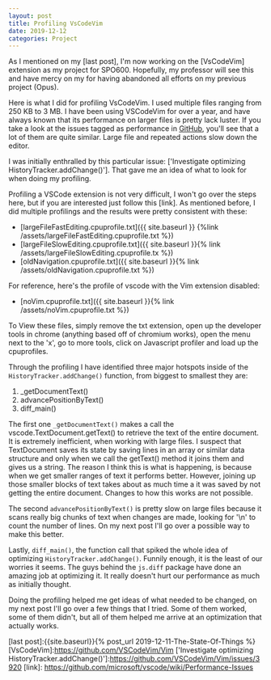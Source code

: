 ```yaml
---
layout: post
title: Profiling VsCodeVim
date: 2019-12-12
categories: Project
---
```


As I mentioned on my [last post], I'm now working on the [VsCodeVim] extension as my project for SPO600. Hopefully, my professor will see this and have mercy on my for having abandoned all efforts on my previous project (Opus). 

Here is what I did for profiling VsCodeVim. I used multiple files ranging from 250 KB to 3 MB. I have been using VSCodeVim for over a year, and have always known that its performance on larger files is pretty lack luster. If you take a look at the issues tagged as performance in [GitHub](https://github.com/VSCodeVim/Vim/labels/area%2Fperformance), you'll see that a lot of them are quite similar. Large file and repeated actions slow down the editor.

I was initially enthralled by this particular issue: ['Investigate optimizing HistoryTracker.addChange()']. That gave me an idea of what to look for when doing my profiling. 

Profiling a VSCode extension is not very difficult, I won't go over the steps here, but if you are interested just follow this [link].  As mentioned before, I did multiple profilings and the results were pretty consistent with these: 

- [largeFileFastEditing.cpuprofile.txt]({{ site.baseurl }} {%link /assets/largeFileFastEditing.cpuprofile.txt %})
- [largeFileSlowEditing.cpuprofile.txt]({{ site.baseurl }}{% link /assets/largeFileSlowEditing.cpuprofile.tx %})
- [oldNavigation.cpuprofile.txt]({{ site.baseurl }}{% link /assets/oldNavigation.cpuprofile.txt %})

For reference, here's the profile of vscode with the Vim extension disabled:
- [noVim.cpuprofile.txt]({{ site.baseurl }}{% link /assets/noVim.cpuprofile.txt %})

To View these files, simply remove the txt extension, open up the developer tools in chrome (anything based off of chromium works), open the menu next to the 'x', go to more tools, click on Javascript profiler and load up the cpuprofiles. 

Through the profiling I have identified three major hotspots inside of the `HistoryTracker.addChange()` function, from biggest to smallest they are:

 1) _getDocumentText()
 2) advancePositionByText()
 3) diff_main()

The first one `_getDocumentText()` makes a call the vscode.TextDocument.getText() to retrieve the text of the entire document. It is extremely inefficient, when working with large files. I suspect that TextDocument saves its state by saving lines in an array or similar data structure and only when we call the getText() method it joins them and gives us a string. The reason I think this is what is happening, is because when we get smaller ranges of text it performs better. However, joining up those smaller blocks of text takes about as much time a it was saved by not getting the entire document. Changes to how this works are not possible.

The second `advancePositionByText()` is pretty slow on large files because it scans really big chunks of text when changes are made, looking for '\n' to count the number of lines. On my next post I'll go over a possible way to make this better.

Lastly, `diff_main()`, the function call that spiked the whole idea of optimizing `HistoryTracker.addChange()`. Funnily enough, it is the least of our worries it seems. The guys behind the `js.diff` package have done an amazing job at optimizing it. It really doesn't hurt our performance as much as initially thought. 

Doing the profiling helped me get ideas of what needed to be changed, on my next post I'll go over a few things that I tried. Some of them worked, some of them didn't, but all of them helped me arrive at an optimization that actually works.


[last post]:{{site.baseurl}}{% post_url 2019-12-11-The-State-Of-Things %}
[VsCodeVim]:https://github.com/VSCodeVim/Vim
['Investigate optimizing HistoryTracker.addChange()']:https://github.com/VSCodeVim/Vim/issues/3920
[link]: https://github.com/microsoft/vscode/wiki/Performance-Issues

